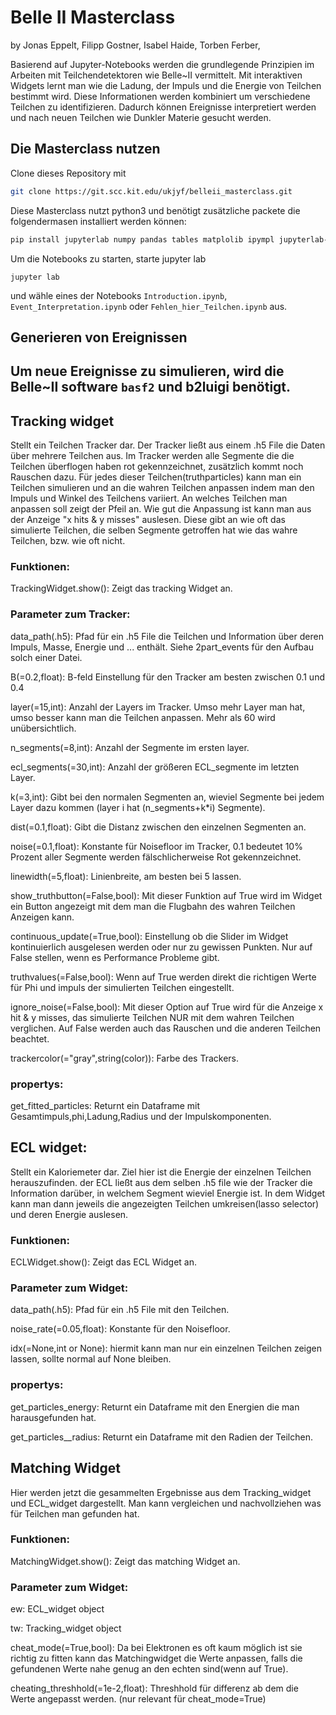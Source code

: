 # Belle II Masterclass

by Jonas Eppelt, Filipp Gostner, Isabel Haide, Torben Ferber,

Basierend auf Jupyter-Notebooks werden die grundlegende Prinzipien im Arbeiten mit Teilchendetektoren wie Belle~II vermittelt.
Mit interaktiven Widgets lernt man wie die Ladung, der Impuls und die Energie von Teilchen bestimmt wird.
Diese Informationen werden kombiniert um verschiedene Teilchen zu identifizieren.
Dadurch können Ereignisse interpretiert werden und nach neuen Teilchen wie Dunkler Materie gesucht werden.

## Die Masterclass nutzen
Clone dieses Repository mit
```bash
git clone https://git.scc.kit.edu/ukjyf/belleii_masterclass.git
```
Diese Masterclass nutzt python3 und benötigt zusätzliche packete die folgendermasen installiert werden können:
```bash
pip install jupyterlab numpy pandas tables matplolib ipympl jupyterlab-git jupyter-lsp ipywidgets=8.0.4
```
Um die Notebooks zu starten, starte jupyter lab
```
jupyter lab
```
und wähle eines der Notebooks `Introduction.ipynb`, `Event_Interpretation.ipynb` oder `Fehlen_hier_Teilchen.ipynb` aus.


## Generieren von Ereignissen
Um neue Ereignisse zu simulieren, wird die Belle~II software `basf2` und b2luigi benötigt.
---

## Tracking widget

Stellt ein Teilchen Tracker dar. Der Tracker ließt aus einem .h5 File die Daten über mehrere Teilchen aus. Im Tracker werden alle Segmente die die Teilchen überflogen haben rot gekennzeichnet, zusätzlich kommt noch Rauschen dazu. 
Für jedes dieser Teilchen(truthparticles) kann man ein Teilchen simulieren und an die wahren Teilchen anpassen indem man den Impuls und Winkel des Teilchens variiert. An welches Teilchen man anpassen soll zeigt der Pfeil an. Wie gut die 
Anpassung ist kann man aus der Anzeige "x hits & y misses" auslesen. Diese gibt an wie oft das simulierte Teilchen, die selben Segmente getroffen hat wie das wahre Teilchen, bzw. wie oft nicht. 

### Funktionen:

TrackingWidget.show():
Zeigt das tracking Widget an.

### Parameter zum Tracker:

data_path(.h5): 
Pfad für ein .h5 File die Teilchen und Information über deren Impuls, Masse, Energie und ... enthält. Siehe 2part_events für den Aufbau solch einer Datei.<br>

B(=0.2,float): 
B-feld Einstellung für den Tracker am besten zwischen 0.1 und 0.4<br>

layer(=15,int): 
Anzahl der Layers im Tracker. Umso mehr Layer man hat, umso besser kann man die Teilchen anpassen. Mehr als 60 wird unübersichtlich.<br>

n_segments(=8,int): 
Anzahl der Segmente im ersten layer.<br>

ecl_segments(=30,int): 
Anzahl der größeren ECL_segmente im letzten Layer.<br>

k(=3,int): 
Gibt bei den normalen Segmenten an, wieviel Segmente bei jedem Layer dazu kommen (layer i hat (n_segments+k*i) Segmente).<br>

dist(=0.1,float): 
Gibt die Distanz zwischen den einzelnen Segmenten an.<br>

noise(=0.1,float): 
Konstante für Noisefloor im Tracker, 0.1 bedeutet 10% Prozent aller Segmente werden fälschlicherweise Rot gekennzeichnet.<br>

linewidth(=5,float): 
Linienbreite, am besten bei 5 lassen.<br>

show_truthbutton(=False,bool): 
Mit dieser Funktion auf True wird im Widget ein Button angezeigt mit dem man die Flugbahn des wahren Teilchen Anzeigen kann.<br>

continuous_update(=True,bool): 
Einstellung ob die Slider im Widget kontinuierlich ausgelesen werden oder nur zu gewissen Punkten. Nur auf False stellen, wenn es Performance Probleme gibt.<br>

truthvalues(=False,bool): 
Wenn auf True werden direkt die richtigen Werte für Phi und impuls der simulierten Teilchen eingestellt.<br>

ignore_noise(=False,bool): 
Mit dieser Option auf True wird für die Anzeige x hit & y misses, das simulierte Teilchen NUR mit dem wahren Teilchen verglichen. Auf False werden auch das Rauschen und die anderen Teilchen beachtet.<br>

trackercolor(="gray",string(color)): 
Farbe des Trackers.<br>

### propertys:

get_fitted_particles:
Returnt ein Dataframe mit Gesamtimpuls,phi,Ladung,Radius und der Impulskomponenten.

## ECL widget:
Stellt ein Kaloriemeter dar. Ziel hier ist die Energie der einzelnen Teilchen herauszufinden. der ECL ließt aus dem selben .h5 file wie der Tracker die Information darüber, in welchem Segment wieviel Energie ist. In dem Widget
kann man dann jeweils die angezeigten Teilchen umkreisen(lasso selector) und deren Energie auslesen. 

### Funktionen:

ECLWidget.show():
Zeigt das ECL Widget an.

### Parameter zum Widget:

data_path(.h5): 
Pfad für ein .h5 File mit den Teilchen. <br>

noise_rate(=0.05,float): 
Konstante für den Noisefloor. <br>

idx(=None,int or None): 
hiermit kann man nur ein einzelnen Teilchen zeigen lassen, sollte normal auf None bleiben. <br>

### propertys:

get_particles_energy:
Returnt ein Dataframe mit den Energien die man harausgefunden hat. <br>

get_particles__radius:
Returnt ein Dataframe mit den Radien der Teilchen. <br>

## Matching Widget
Hier werden jetzt die gesammelten Ergebnisse aus dem Tracking_widget und ECL_widget dargestellt. Man kann vergleichen und nachvollziehen was für Teilchen man gefunden hat.

### Funktionen:

MatchingWidget.show():
Zeigt das matching Widget an.

### Parameter zum Widget:

ew: 
ECL_widget object <br>

tw: 
Tracking_widget object <br>

cheat_mode(=True,bool): 
Da bei Elektronen es oft kaum möglich ist sie richtig zu fitten kann das Matchingwidget die Werte anpassen, falls die gefundenen Werte nahe genug an den echten sind(wenn auf True). <br>

cheating_threshhold(=1e-2,float): 
Threshhold für differenz ab dem die Werte angepasst werden. (nur relevant für cheat_mode=True) <br>